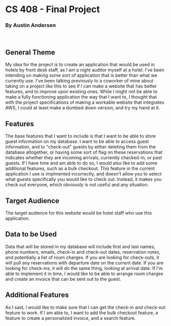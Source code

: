 <h1>CS 408 - Final Project</h1>
<h3>By Austin Andersen</h3>

<br>

<h2>General Theme</h2>
<p>My idea for the project is to create an application that would be used in hotels by front desk staff, as I am a night auditor myself at a hotel. I've been intending on making some sort of application that is 
  better than what we currently use. I've been talking previously to a coworker of mine about taking on a project like this to see if I can make a website that has better features, and to improve upon existing ones.
  While I might not be able to make a fully functioning application the way that I want to, I thought that with the project specifications of making a workable website that integrates AWS, I could at least make a
  dumbed down version, and try my hand at it.</p>

<h2>Features</h2>
<p>The base features that I want to include is that I want to be able to store guest information on my database. I want to be able to access guest information, and to "check-out" guests by either deleting them 
  from the database altogether, or having some sort of flag on these reservations that indicates whether they are incoming arrivals, currently checked-in, or past guests. If I have time and am able to do so, I
  would also like to add some additional features, such as a bulk checkout. This feature in the current application I use is implmented incorrectly, and doesn't allow you to select what guests specifically you 
  would like to check out. Instead, it makes you check out everyone, which obviously is not useful and any situation.</p>

  <h2>Target Audience</h2>
  <p>The target audience for this website would be hotel staff who use this application.</p>

  <h2>Data to be Used</h2>
  <p>Data that will be stored in my database will include first and last names, phone numbers, emails, check-in and check-out dates, reservation notes, and potentially a list of room charges. If you are looking
    for check-outs, it will pull any reservations with departure date on the current date. If you are looking for check-ins, it will do the same thing, looking at arrival date. If I'm able to implement it in time,
    I would like to be able to arrange room charges and create an invoice that can be sent out to the guest.</p>

  <h2>Additional Features</h2>
  <p>As I said, I would like to make sure that I can get the check-in and check-out feature to work. If I am able to, I want to add the bulk checkout feature, a feature to create a personalized invoice, and a search
    feature.</p>
